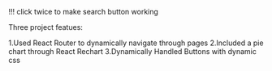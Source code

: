 !!! click twice to make search button working

Three project featues:

1.Used React Router to dynamically navigate through pages
2.Included a pie chart through React Rechart 
3.Dynamically Handled Buttons with dynamic css

